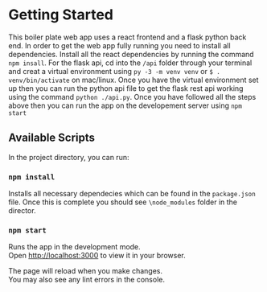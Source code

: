 # Getting Started

This boiler plate web app uses a react frontend and a flask python back end. In order to get the web app fully running you need to install all dependencies. Install all the react dependencies by running the command `npm insall`. For the flask api, cd into the `/api` folder through your terminal and creat a virtual environment using `py -3 -m venv venv` or `$ . venv/bin/activate` on mac/linux. Once you have the virtual environment set up then you can run the python api file to get the flask rest api working using the command `python ./api.py`. Once you have followed all the steps above then you can run the app on the developement server using `npm start`

## Available Scripts

In the project directory, you can run:

### `npm install`

Installs all necessary dependecies which can be found in the `package.json` file. Once this is complete you should see `\node_modules` folder in the director.

### `npm start`

Runs the app in the development mode.\
Open [http://localhost:3000](http://localhost:3000) to view it in your browser.

The page will reload when you make changes.\
You may also see any lint errors in the console.
